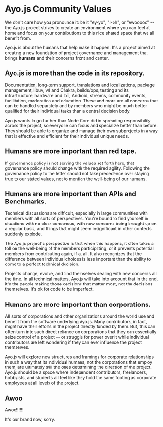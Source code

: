 # Ayo.js Community Values

We don't care how you pronounce it: be it "ey-yo", "I-oh", or "Awooooo" -- the Ayo.js project strives to create an environment where you can feel at home and focus on your contributions to this nice shared space that we all benefit from.

Ayo.js is about the humans that help make it happen. It's a project aimed at creating a new foundation of project governance and management that brings **humans** and their concerns front and center.

## Ayo.js is more than the code in its repository.

Documentation, long-term support, translations and localizations, package management, libuv, v8 and Chakra, builds/ops, testing and its infrastructure, hardware and IoT, Android, streams, community events, facilitation, moderation and education. These and more are all concerns that can be handled separately and by members who might be much better qualified for their individual tasks than a central decision body.

Ayo.js wants to go further than Node Core did in spreading responsibility across the project, so everyone can focus and specialize better than before. They should be able to organize and manage their own subprojects in a way that is effective and efficient for their individual unique needs.

## Humans are more important than red tape.

If governance policy is not serving the values set forth here, that governance policy should change with the required agility. Following the governance policy to the letter should not take precedence over staying true to our stated values, not to mention the well-being of our humans.

## Humans are more important than APIs and Benchmarks.

Technical discussions are difficult, especially in large communities with members with all sorts of perspectives. You're bound to find yourself in situations with no clear consensus, with new concerns being brought up on a regular basis, and things that might seem insignificant in other contexts suddenly explode.

The Ayo.js project's perspective is that when this happens, it often takes a toll on the well-being of the members participating, or it prevents potential members from contributing again, if at all. It also recognizes that the difference between individual choices is less important than the ability to come to a perfect technical decision.

Projects change, evolve, and find themselves dealing with new concerns all the time. In all technical matters, Ayo.js will take into account that in the end, it's the people making those decisions that matter most, not the decisions themselves. It's ok for code to be imperfect.

## Humans are more important than corporations.

All sorts of corporations and other organizations around the world use and benefit from the software underlying Ayo.js. Many contributors, in fact, might have their efforts in the project directly funded by them. But, this can often turn into such direct reliance on corporations that they can essentially seize control of a project -- or struggle for power over it while individual contributors are left wondering if they can ever influence the project themselves.

Ayo.js will explore new structures and framings for corporate relationships in such a way that its individual humans, not the corporations that employ them, are ultimately still the ones determining the direction of the project. Ayo.js should be a space where independent contributors, freelancers, hobbyists, and students all feel like they hold the same footing as corporate employees at all levels of the project.

## Awoo <!-- not keeping this here unless y'all really want it but it's making me happy to see here for now -Hal -->

Awoo!!!!!!

It's our brand now, sorry.
